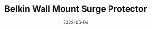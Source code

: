 ---
title: 'Belkin Wall Mount Surge Protector'
link: https://www.amazon.com/gp/product/B00ATZJ5YS?ie=UTF8&th=1&linkCode=ll1&tag=rehanbutt-20&linkId=3d196dfd06e35c9a4a7c079162c7029b&language=en_US&ref_=as_li_ss_tl
description: A great travel buddy to keep all your gadgets charged without worrying about running out of outlets.
tags: []
content-type: product
date: 2022-05-04
---